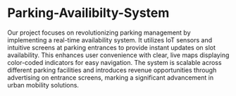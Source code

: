 # Parking-Availibilty-System
Our project focuses on revolutionizing parking management by implementing a real-time availability system. It utilizes IoT sensors and intuitive screens at parking entrances to provide instant updates on slot availability. This enhances user convenience with clear, live maps displaying color-coded indicators for easy navigation. The system is scalable across different parking facilities and introduces revenue opportunities through advertising on entrance screens, marking a significant advancement in urban mobility solutions.






